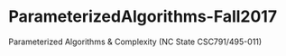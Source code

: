 # ParameterizedAlgorithms-Fall2017
Parameterized Algorithms &amp; Complexity (NC State CSC791/495-011)
